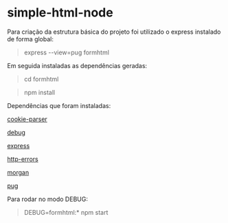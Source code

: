 # simple-html-node

Para criação da estrutura básica do projeto foi utilizado o express instalado de forma global:

> express --view=pug formhtml


Em seguida instaladas as dependências geradas:

> cd formhtml

> npm install


Dependências que foram instaladas:

[cookie-parser](https://www.npmjs.com/package/cookie-parser)

[debug](https://www.npmjs.com/package/debug)

[express](https://www.npmjs.com/package/express)

[http-errors](https://www.npmjs.com/package/http-errors)

[morgan](https://www.npmjs.com/package/morgan)

[pug](https://www.npmjs.com/package/pug)




Para rodar no modo DEBUG:

> DEBUG=formhtml:* npm start
